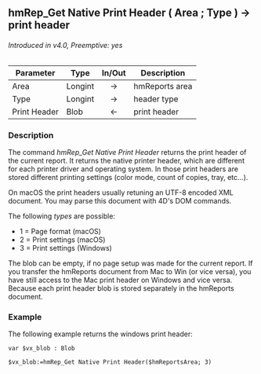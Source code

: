 ## hmRep_Get Native Print Header ( Area ; Type ) → print header
###### Introduced in v4.0, Preemptive: yes

|Parameter|Type|In/Out|Description
|---|---|:---:|---
|Area|Longint|→|hmReports area
|Type|Longint|→|header type
|Print Header|Blob|←|print header

### Description
The command *hmRep_Get Native Print Header* returns the print header of the current report. It returns the native printer header, which are different for each printer driver and operating system. In those print headers are stored different printing settings (color mode, count of copies, tray, etc...).

On macOS the print headers usually retuning an UTF-8 encoded XML document. You may parse this document with 4D's DOM commands.

The following *types* are possible:

* 1 = Page format (macOS)
* 2 = Print settings (macOS)
* 3 = Print settings (Windows)

The blob can be empty, if no page setup was made for the current report. If you transfer the hmReports document from Mac to Win (or vice versa), you have still access to the Mac print header on Windows and vice versa. Because each print header blob is stored separately in the hmReports document.

### Example
The following example returns the windows print header:

```4d
var $vx_blob : Blob

$vx_blob:=hmRep_Get Native Print Header($hmReportsArea; 3)
```
